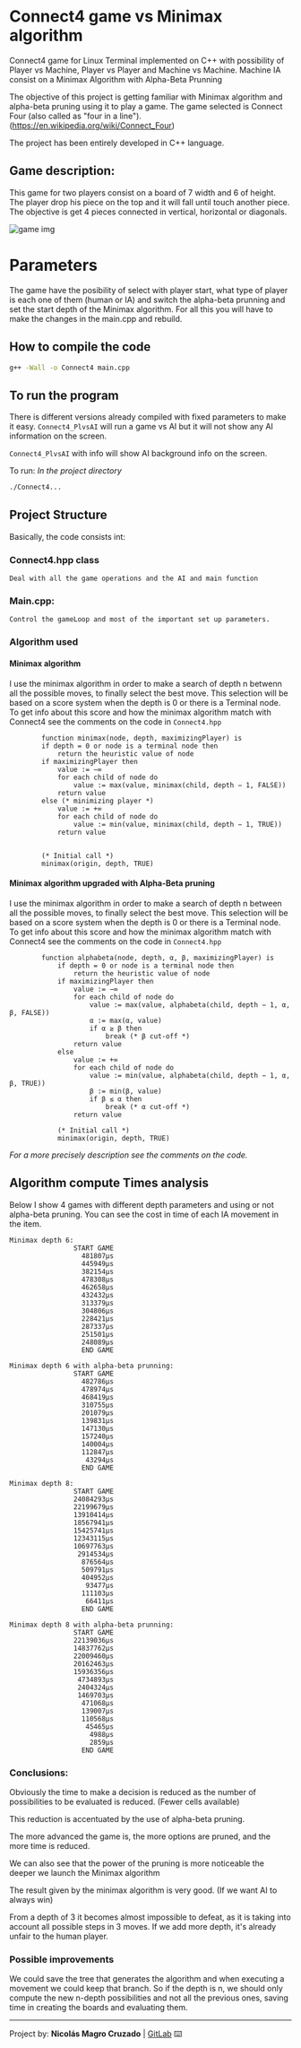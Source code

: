 <!-- THIS FILE IS ON MARKDOWN FORMAT. PLEASE READ IT ON GITLAB REPO: "https://gitlab.com/Nico_Chico/backtraking-algorithm-for-sudoku"
YOU CAN ALSO USE A PROPER .MD VISOR TO READ IT OR CONVERT TO PDF -->

# Connect4 game vs Minimax algorithm

Connect4 game for Linux Terminal implemented on C++ with possibility of Player vs Machine, Player vs Player and Machine vs Machine.
Machine IA consist on a Minimax Algorithm with Alpha-Beta Prunning

The objective of this project is getting familiar with Minimax algorithm and alpha-beta pruning using it to play a game. The game selected is Connect Four (also called as "four in a line"). (https://en.wikipedia.org/wiki/Connect_Four)

The project has been entirely developed in C++ language.

## Game description:
This game for two players consist on a board of 7 width and 6 of height.
The player drop his piece on the top and it will fall until touch another piece.
The objective is get 4 pieces connected in vertical, horizontal or diagonals.

![game img](https://gitlab.com/Nico_Chico/connect4-game-vs-minimax-algorithm/-/raw/master/gameScreenshot.png)

# Parameters
The game have the posibility of select with player start, what type of player is each one of them (human or IA) and switch the alpha-beta prunning and set the start depth of the Minimax algorithm.
For all this you will have to make the changes in the main.cpp and rebuild. 


## How to compile the code

```bash
g++ -Wall -o Connect4 main.cpp
```

## To run the program

There is different versions already compiled with fixed parameters to make it easy.
`Connect4_PlvsAI` will run a game vs AI but it will not show any AI information on the screen.

`Connect4_PlvsAI` with info will show AI background info on the screen.

To run:
*In the project directory*
```bash
./Connect4...
```
## Project Structure
Basically, the code consists int:
### Connect4.hpp class
	Deal with all the game operations and the AI and main function
		
### Main.cpp:
	Control the gameLoop and most of the important set up parameters.
	
### Algorithm used
#### Minimax algorithm
I use the minimax algorithm in order to make a search of depth n betwenn all the possible moves, to finally select the best move.
This selection will be based on a score system when the depth is 0 or there is a Terminal node. To get info about this score and how the minimax algorithm match with Connect4 see the comments on the code in `Connect4.hpp`

            function minimax(node, depth, maximizingPlayer) is
            if depth = 0 or node is a terminal node then
                return the heuristic value of node
            if maximizingPlayer then
                value := −∞
                for each child of node do
                    value := max(value, minimax(child, depth − 1, FALSE))
                return value
            else (* minimizing player *)
                value := +∞
                for each child of node do
                    value := min(value, minimax(child, depth − 1, TRUE))
                return value
                    
    
            (* Initial call *)
            minimax(origin, depth, TRUE)
                
#### Minimax algorithm upgraded with Alpha-Beta pruning
I use the minimax algorithm in order to make a search of depth n between all the possible moves, to finally select the best move.
This selection will be based on a score system when the depth is 0 or there is a Terminal node. To get info about this score and how the minimax algorithm match with Connect4 see the comments on the code in `Connect4.hpp`

            function alphabeta(node, depth, α, β, maximizingPlayer) is
                if depth = 0 or node is a terminal node then
                    return the heuristic value of node
                if maximizingPlayer then
                    value := −∞
                    for each child of node do
                        value := max(value, alphabeta(child, depth − 1, α, β, FALSE))
                        α := max(α, value)
                        if α ≥ β then
                            break (* β cut-off *)
                    return value
                else
                    value := +∞
                    for each child of node do
                        value := min(value, alphabeta(child, depth − 1, α, β, TRUE))
                        β := min(β, value)
                        if β ≤ α then
                            break (* α cut-off *)
                    return value
                
                (* Initial call *)
                minimax(origin, depth, TRUE)


*For a more precisely description see the comments on the code.*
## Algorithm compute Times analysis 

Below I show 4 games with different depth parameters and using or not alpha-beta pruning.
You can see the cost in time of each IA movement in the item.
        
    Minimax depth 6:
                	START GAME	
                	  481807µs
                	  445949µs
                	  382154µs
                	  478308µs
                	  462658µs
                	  432432µs
                	  313379µs
                	  304806µs
                	  228421µs
                	  287337µs
                	  251501µs
                	  248089µs
                  	  END GAME
                
    Minimax depth 6 with alpha-beta prunning:
                	START GAME
                	  482786µs
                	  478974µs
                	  468419µs
                	  310755µs
                	  201079µs
                	  139831µs
                	  147130µs
                 	  157240µs
                	  140004µs
                	  112847µs
                	   43294µs
                  	  END GAME
                
    Minimax depth 8:
                	START GAME	
                	24084293µs
                	22199679µs
                	13910414µs
                	18567941µs
                	15425741µs
                	12343115µs
                	10697763µs
                	 2914534µs
                	  876564µs
                	  509791µs
                	  404952µs
                	   93477µs
                	  111103µs
                	   66411µs
                	  END GAME
                	   
    Minimax depth 8 with alpha-beta prunning:
                	START GAME
                	22139036µs
                	14837762µs
                	22009460µs
                	20162463µs
                	15936356µs
                	 4734893µs
                	 2404324µs
                	 1469703µs
                	  471068µs
                	  139007µs
                	  110568µs
                	   45465µs
                	    4988µs
                	    2859µs
                	  END GAME


### Conclusions:
Obviously the time to make a decision is reduced as the number of possibilities to be evaluated is reduced. (Fewer cells available)

This reduction is accentuated by the use of alpha-beta pruning.

The more advanced the game is, the more options are pruned, and the more time is reduced.

We can also see that the power of the pruning is more noticeable the deeper we launch the Minimax algorithm

The result given by the minimax algorithm is very good. (If we want AI to always win)

From a depth of 3 it becomes almost impossible to defeat, as it is taking into account all possible steps in 3 moves. If we add more depth, it's already unfair to the human player.

### Possible improvements
We could save the tree that generates the algorithm and when executing a movement we could keep that branch.
So if the depth is n, we should only compute the new n-depth possibilities and not all the previous ones, saving time in creating the boards and evaluating them.


    

---
 Project by: **Nicolás Magro Cruzado** | [GitLab](https://gitlab.com/Nico_Chico) ⌨️

